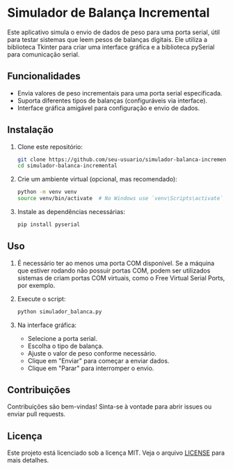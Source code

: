 # Simulador de Balança Incremental

Este aplicativo simula o envio de dados de peso para uma porta serial, útil para testar sistemas que leem pesos de balanças digitais. Ele utiliza a biblioteca Tkinter para criar uma interface gráfica e a biblioteca pySerial para comunicação serial.

## Funcionalidades

- Envia valores de peso incrementais para uma porta serial especificada.
- Suporta diferentes tipos de balanças (configuráveis via interface).
- Interface gráfica amigável para configuração e envio de dados.

## Instalação

1. Clone este repositório:

    ```bash
    git clone https://github.com/seu-usuario/simulador-balanca-incremental.git
    cd simulador-balanca-incremental
    ```

2. Crie um ambiente virtual (opcional, mas recomendado):

    ```bash
    python -m venv venv
    source venv/bin/activate  # No Windows use `venv\Scripts\activate`
    ```

3. Instale as dependências necessárias:

    ```bash
    pip install pyserial
    ```

## Uso

1. É necessário ter ao menos uma porta COM disponível. Se a máquina que estiver rodando não possuir portas COM, podem ser utilizados sistemas de criam portas COM virtuais, como o Free Virtual Serial Ports, por exemplo.


2. Execute o script:

    ```bash
    python simulador_balanca.py
    ```

3. Na interface gráfica:
    - Selecione a porta serial.
    - Escolha o tipo de balança.
    - Ajuste o valor de peso conforme necessário.
    - Clique em "Enviar" para começar a enviar dados.
    - Clique em "Parar" para interromper o envio.


## Contribuições

Contribuições são bem-vindas! Sinta-se à vontade para abrir issues ou enviar pull requests.

## Licença

Este projeto está licenciado sob a licença MIT. Veja o arquivo [LICENSE](LICENSE) para mais detalhes.
